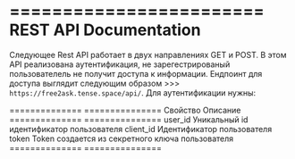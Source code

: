 ========================
REST API Documentation
========================

Следующее Rest API работает в двух направлениях GET и POST. В этом API реализована аутентификация, не зарегестрированый пользователель не получит доступа к информации. Ендпоинт для доступа выглядит следующим образом >>> ``https://free2ask.tense.space/api/``. Для аутентификации нужны: 

==============   ===============
Cвойство         Описание
==============   ===============
user_id	         Уникальный id идентификатор пользователя
client_id        Идентификатор пользователя
token            Token создается из секретного ключа пользователя
==============   ===============
